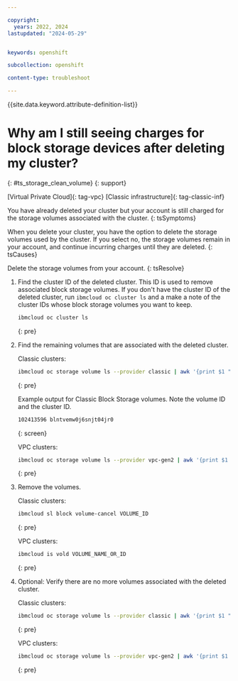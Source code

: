 ```yaml
---

copyright: 
  years: 2022, 2024
lastupdated: "2024-05-29"


keywords: openshift

subcollection: openshift

content-type: troubleshoot

---
```


{{site.data.keyword.attribute-definition-list}}





# Why am I still seeing charges for block storage devices after deleting my cluster?
{: #ts_storage_clean_volume}
{: support}

[Virtual Private Cloud]{: tag-vpc} [Classic infrastructure]{: tag-classic-inf}

You have already deleted your cluster but your account is still charged for the storage volumes associated with the cluster.
{: tsSymptoms}


When you delete your cluster, you have the option to delete the storage volumes used by the cluster. If you select no, the storage volumes remain in your account, and continue incurring charges until they are deleted.
{: tsCauses}

Delete the storage volumes from your account.
{: tsResolve}

1. Find the cluster ID of the deleted cluster. This ID is used to remove associated block storage volumes. If you don't have the cluster ID of the deleted cluster, run `ibmcloud oc cluster ls` and a make a note of the cluster IDs whose block storage volumes you want to keep.

    ```sh
    ibmcloud oc cluster ls
    ```
    {: pre}
    
2. Find the remaining volumes that are associated with the deleted cluster.

    Classic clusters:
    ```sh
    ibmcloud oc storage volume ls --provider classic | awk '{print $1 " " $8}'
    ```
    {: pre}
    
    Example output for Classic Block Storage volumes. Note the volume ID and the cluster ID.
    ```sh
    102413596 blntvemw0j6snjt04jr0
    ```
    {: screen}
    
    
    VPC clusters:
    ```sh
    ibmcloud oc storage volume ls --provider vpc-gen2 | awk '{print $1 " " $8}'
    ```
    {: pre}

3. Remove the volumes.
    
    Classic clusters:
    ```sh
    ibmcloud sl block volume-cancel VOLUME_ID
    ```
    {: pre}

    VPC clusters:
    ```sh
    ibmcloud is vold VOLUME_NAME_OR_ID
    ```
    {: pre}

4. Optional: Verify there are no more volumes associated with the deleted cluster.
    
    Classic clusters:
    ```sh
    ibmcloud oc storage volume ls --provider classic | awk '{print $1 " " $8}'
    ```
    {: pre}

    VPC clusters:
    ```sh
    ibmcloud oc storage volume ls --provider vpc-gen2 | awk '{print $1 " " $8}'
    ```
    {: pre}
